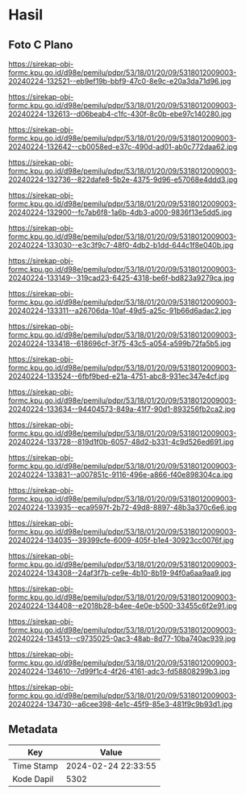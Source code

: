 # Hasil

## Foto C Plano

https://sirekap-obj-formc.kpu.go.id/d98e/pemilu/pdpr/53/18/01/20/09/5318012009003-20240224-132521--eb9ef19b-bbf9-47c0-8e9c-e20a3da71d96.jpg

https://sirekap-obj-formc.kpu.go.id/d98e/pemilu/pdpr/53/18/01/20/09/5318012009003-20240224-132613--d06beab4-c1fc-430f-8c0b-ebe97c140280.jpg

https://sirekap-obj-formc.kpu.go.id/d98e/pemilu/pdpr/53/18/01/20/09/5318012009003-20240224-132642--cb0058ed-e37c-490d-ad01-ab0c772daa62.jpg

https://sirekap-obj-formc.kpu.go.id/d98e/pemilu/pdpr/53/18/01/20/09/5318012009003-20240224-132736--822dafe8-5b2e-4375-9d96-e57068e4ddd3.jpg

https://sirekap-obj-formc.kpu.go.id/d98e/pemilu/pdpr/53/18/01/20/09/5318012009003-20240224-132900--fc7ab6f8-1a6b-4db3-a000-9836f13e5dd5.jpg

https://sirekap-obj-formc.kpu.go.id/d98e/pemilu/pdpr/53/18/01/20/09/5318012009003-20240224-133030--e3c3f9c7-48f0-4db2-b1dd-644c1f8e040b.jpg

https://sirekap-obj-formc.kpu.go.id/d98e/pemilu/pdpr/53/18/01/20/09/5318012009003-20240224-133149--319cad23-6425-4318-be6f-bd823a9279ca.jpg

https://sirekap-obj-formc.kpu.go.id/d98e/pemilu/pdpr/53/18/01/20/09/5318012009003-20240224-133311--a26706da-10af-49d5-a25c-91b66d6adac2.jpg

https://sirekap-obj-formc.kpu.go.id/d98e/pemilu/pdpr/53/18/01/20/09/5318012009003-20240224-133418--618696cf-3f75-43c5-a054-a599b72fa5b5.jpg

https://sirekap-obj-formc.kpu.go.id/d98e/pemilu/pdpr/53/18/01/20/09/5318012009003-20240224-133524--6fbf9bed-e21a-4751-abc8-931ec347e4cf.jpg

https://sirekap-obj-formc.kpu.go.id/d98e/pemilu/pdpr/53/18/01/20/09/5318012009003-20240224-133634--94404573-849a-41f7-90d1-893256fb2ca2.jpg

https://sirekap-obj-formc.kpu.go.id/d98e/pemilu/pdpr/53/18/01/20/09/5318012009003-20240224-133728--819d1f0b-6057-48d2-b331-4c9d526ed691.jpg

https://sirekap-obj-formc.kpu.go.id/d98e/pemilu/pdpr/53/18/01/20/09/5318012009003-20240224-133831--a007851c-9116-496e-a866-f40e898304ca.jpg

https://sirekap-obj-formc.kpu.go.id/d98e/pemilu/pdpr/53/18/01/20/09/5318012009003-20240224-133935--eca9597f-2b72-49d8-8897-48b3a370c6e6.jpg

https://sirekap-obj-formc.kpu.go.id/d98e/pemilu/pdpr/53/18/01/20/09/5318012009003-20240224-134035--39399cfe-6009-405f-b1e4-30923cc0076f.jpg

https://sirekap-obj-formc.kpu.go.id/d98e/pemilu/pdpr/53/18/01/20/09/5318012009003-20240224-134308--24af3f7b-ce9e-4b10-8b19-94f0a6aa9aa9.jpg

https://sirekap-obj-formc.kpu.go.id/d98e/pemilu/pdpr/53/18/01/20/09/5318012009003-20240224-134408--e2018b28-b4ee-4e0e-b500-33455c6f2e91.jpg

https://sirekap-obj-formc.kpu.go.id/d98e/pemilu/pdpr/53/18/01/20/09/5318012009003-20240224-134513--c9735025-0ac3-48ab-8d77-10ba740ac939.jpg

https://sirekap-obj-formc.kpu.go.id/d98e/pemilu/pdpr/53/18/01/20/09/5318012009003-20240224-134610--7d99f1c4-4f26-4161-adc3-fd58808299b3.jpg

https://sirekap-obj-formc.kpu.go.id/d98e/pemilu/pdpr/53/18/01/20/09/5318012009003-20240224-134730--a6cee398-4e1c-45f9-85e3-481f9c9b93d1.jpg


## Metadata

| Key        | Value               |
| ---------- | ------------------- |
| Time Stamp | 2024-02-24 22:33:55 |
| Kode Dapil | 5302                |



